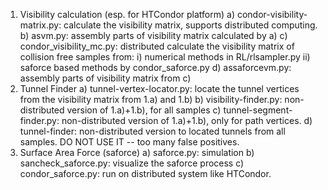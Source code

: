 1. Visibility calculation (esp. for HTCondor platform)
        a) condor-visibility-matrix.py: calculate the visibility matrix,
           supports distributed computing.
        b) asvm.py: assembly parts of visibility matrix calculated
           by a)
        c) condor_visibility_mc.py: distributed calculate the visibility
           matrix of collision free samples from:
                i)  numerical methods in RL/rlsampler.py
                ii) saforce based methods by condor_saforce.py
        d) assaforcevm.py: assembly parts of visibility matrix from c)
2. Tunnel Finder
        a) tunnel-vertex-locator.py: locate the tunnel vertices from the 
           visibility matrix from 1.a) and 1.b)
        b) visibility-finder.py: non-distributed version of 1.a)+1.b),
           for all samples
        c) tunnel-segment-finder.py: non-distributed version of 1.a)+1.b),
           only for path vertices.
        d) tunnel-finder: non-distributed version to located tunnels
           from all samples. DO NOT USE IT -- too many false positives.
3. Surface Area Force (saforce)
        a) saforce.py: simulation
        b) sancheck_saforce.py: visualize the saforce process
        c) condor_saforce.py: run on distributed system like HTCondor.
